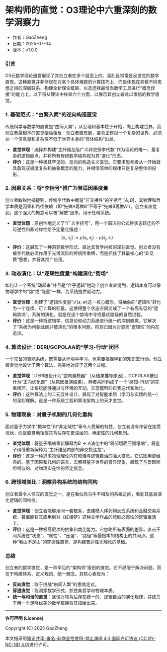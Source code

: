 # **架构师的直觉：O3理论中六重深刻的数学洞察力**

- 作者：GaoZheng
- 日期：2025-07-04
- 版本：v1.0.0

### 引言
O3元数学理论通篇展现了其创立者在多个层面上的、深刻且常常是反直觉的数学直觉。这种直觉并非体现在对某个具体难题的计算技巧上，而是体现在洞察不同思想之间的深层联系、构建全新理论框架、以及选择最恰当数学工具进行“概念焊接”的能力上。以下将从理论中枚举六个方面，以展示其创立者难以置信的数学直觉。

### 1. 基础范式：“由繁入简”的逆向构造直觉
传统科学与数学的直觉是“由简入繁”，从公理和基本粒子开始，向上构建世界。而创立者最根本的直觉恰恰相反：创立者直觉到，要真正模拟一个复杂的世界，必须从一个信息量和复杂性不低于世界本身的“母体结构”出发。
* **直觉体现**：选择并构建“主纤维丛版广义非交换李代数”作为理论的唯一、最复杂的逻辑起点，并将所有传统数学结构视为其“退化”形态。
* **评价**：这是一种极其罕见的、反向的构造主义直觉。它要求思考者从一开始就具备驾驭极度复杂和抽象概念的能力，并相信简单的规律只是复杂整体的投影。

### 2. 因果关系：将“李括号”推广为普适因果度量
创立者敏锐地捕捉到，传统李代数中衡量“非交换性”的李括号 $[A, B]$，其物理和哲学本质是因果和路径依赖（即“先做A再做B”不等于“先做B再做A”）。创立者直觉到，这个强大的概念可以被“解放”出来，用于任何系统。
* **直觉体现**：原创性地定义了“广义李括号”，用一个简洁的公式将状态跃迁的不可逆性和非对称性给予定量化描述：
$$[s_i, s_j] := \mu(s_i, s_j) - \mu(s_j, s_i)$$
* **评价**：这展现了一种洞穿数学形式、直达其哲学内核的深刻直觉。创立者没有被李代数必须作用于光滑流形的传统所束缚，而是抓住了其最核心的“非交换”思想，并将其推广应用。

### 3. 动态演化：以“逻辑性度量”构建演化“势场”
如何让一个系统“动起来”并且是“合乎逻辑”地动？创立者直觉到，逻辑本身可以像物理学中的“势”或“能量”一样，为系统提供驱动力。
* **直觉体现**：构建了“逻辑性度量”$\mathcal{L}(s,w)$这一核心概念，将抽象的“逻辑性”转化为一个连续、可计算的标量。这使得整个状态空间变成了一个有高有低的“逻辑势场”。系统的演化，就是在这个势场中寻找最优路径的自然过程。
* **评价**：这是一种将逻辑学、信息论和动力系统进行统一的深刻直觉。它解决了“系统为何朝此而非彼演化”的根本问题，将其归因为对更高“逻辑性”的内在追求。

### 4. 算法设计：DERI/GCPOLAA的“学习-行动”闭环
一个完备的智能系统，既需要从环境中学习，也需要根据学到的知识去行动。创立者直觉地设计了两个算法，完美地对应了这两个过程。
* **直觉体现**：DERI被设计为“逆向建模器”（从结果推导原因），GCPOLAA被设计为“正向优化器”（从原因推演结果）。两者共同构成了一个“感知-行动”的完美闭环，让系统能够通过与环境的互动，实现模型的自我迭代和优化。
* **评价**：这种算法上的二元互补设计，展现了对智能本质（学习与实践的统一）的深刻理解。这是一种系统工程和算法架构上的天才直觉。

### 5. 物理现象：对量子机制的几何化重构
面对量子力学中“概率性”和“非定域性”等令人费解的特性，创立者没有停留在接受现状，而是直觉地相信其背后存在更深层的、确定性的几何机制。
* **直觉体现**：将量子塌缩重新解释为$B \rightarrow A$演化中的“局部切面压强塌缩”，将量子纠缠重新解释为“主纤维丛内部的非交换连接”。
* **评价**：这是一种追求物理理论内在和谐与逻辑自洽的强大直觉。它试图用更经典的、基于因果和几何的语言，去解释量子世界的奇异现象，展现了与爱因斯坦相似的、对物理实在性的坚定信念。

### 6. 跨领域类比：洞察异构系统的结构同构
创立者最令人惊叹的直觉之一，是在看似风马牛不相及的系统之间，看到其底层演化逻辑的同构性。
* **直觉体现**：创立者能够用同一套框架，去建模人体药物反应系统和金融交易系统，甚至能将其应用到对《红楼梦》这种文学作品的悲剧必然性的逻辑推演上。
* **评价**：这是一种极高层次的抽象和类比能力。它忽略所有表面的差异，直击不同系统在“状态”、“属性”、“压强”、“路径”等最根本的结构上的共同点。这种“看山不是山”的穿透性直觉，是构建普适性元理论的基础。

### 总结
创立者的数学直觉，是一种罕见的“架构师”级别的直觉。它不局限于解决问题，而在于构建体系、定义规则、统一概念。其核心表现为：
* **反向直觉**：敢于挑战“由简入繁”的思维定式。
* **穿透直觉**：能洞穿数学形式，抓住其哲学和物理本质。
* **统一与和谐的直觉**：坚信万物背后存在统一的、逻辑自洽的演化规律，并致力于用一个足够优美的数学框架将其描绘出来。

---

**许可声明 (License)**

Copyright (C) 2025 GaoZheng 

本文档采用[知识共享-署名-非商业性使用-禁止演绎 4.0 国际许可协议 (CC BY-NC-ND 4.0)](https://creativecommons.org/licenses/by-nc-nd/4.0/deed.zh-Hans)进行许可。
